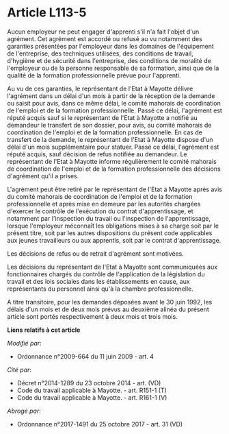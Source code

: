 # Article L113-5

Aucun employeur ne peut engager d'apprenti s'il n'a fait l'objet d'un agrément. Cet agrément est accordé ou refusé au vu
notamment des garanties présentées par l'employeur dans les domaines de l'équipement de l'entreprise, des techniques
utilisées, des conditions de travail, d'hygiène et de sécurité dans l'entreprise, des conditions de moralité de l'employeur
ou de la personne responsable de sa formation, ainsi que de la qualité de la formation professionnelle prévue pour
l'apprenti. 

Au vu de ces garanties, le représentant de l'Etat à Mayotte délivre l'agrément dans un délai d'un mois à partir de la
réception de la demande ou saisit pour avis, dans ce même délai, le comité mahorais de coordination de l'emploi et de la
formation professionnelle. Passé ce délai, l'agrément est réputé acquis sauf si le représentant de l'Etat à Mayotte a notifié
au demandeur le transfert de son dossier, pour avis, au comité mahorais de coordination de l'emploi et de la formation
professionnelle. En cas de transfert de la demande, le représentant de l'Etat à Mayotte dispose d'un délai d'un mois
supplémentaire pour statuer. Passé ce délai, l'agrément est réputé acquis, sauf décision de refus notifiée au demandeur. Le
représentant de l'Etat à Mayotte informe régulièrement le comité mahorais de coordination de l'emploi et de la formation
professionnelle des décisions d'agrément qu'il a prises.

L'agrément peut être retiré par le représentant de l'Etat à Mayotte après avis du comité mahorais de coordination de l'emploi
et de la formation professionnelle et après mise en demeure par les autorités chargées d'exercer le contrôle de l'exécution
du contrat d'apprentissage, et notamment par l'inspection du travail ou l'inspection de l'apprentissage, lorsque l'employeur
méconnaît les obligations mises à sa charge soit par le présent titre, soit par les autres dispositions du présent code
applicables aux jeunes travailleurs ou aux apprentis, soit par le contrat d'apprentissage. 

Les décisions de refus ou de retrait d'agrément sont motivées. 

Les décisions du représentant de l'Etat à Mayotte sont communiquées aux fonctionnaires chargés du contrôle de l'application
de la législation du travail et des lois sociales dans les établissements en cause, aux représentants du personnel ainsi qu'à
la chambre professionnelle.

A titre transitoire, pour les demandes déposées avant le 30 juin 1992, les délais d'un mois et de deux mois prévus au
deuxième alinéa du présent article sont portés respectivement à deux mois et trois mois.

**Liens relatifs à cet article**

_Modifié par_:

  - Ordonnance n°2009-664 du 11 juin 2009 - art. 4

_Cité par_:

  - Décret n°2014-1289 du 23 octobre 2014 - art. (VD)
  - Code du travail applicable à Mayotte. - art. R151-1 (T)
  - Code du travail applicable à Mayotte. - art. R161-1 (V)

_Abrogé par_:

  - Ordonnance n°2017-1491 du 25 octobre 2017 - art. 31 (VD)
